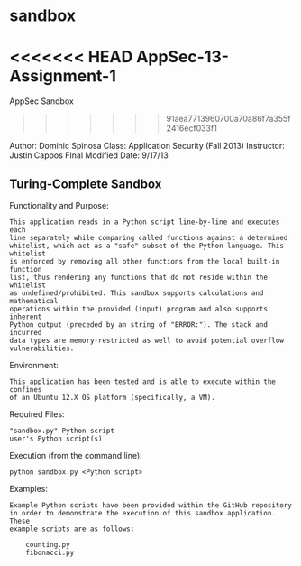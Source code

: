 sandbox
=======

<<<<<<< HEAD
AppSec-13-Assignment-1
=======
AppSec Sandbox
>>>>>>> 91aea7713960700a70a86f7a355f2416ecf033f1

Author: Dominic Spinosa
Class: Application Security (Fall 2013)
Instructor: Justin Cappos
FInal Modified Date: 9/17/13

Turing-Complete Sandbox
---------------------------------------
Functionality and Purpose:

	This application reads in a Python script line-by-line and executes each
	line separately while comparing called functions against a determined
	whitelist, which act as a "safe" subset of the Python language. This whitelist
	is enforced by removing all other functions from the local built-in function
	list, thus rendering any functions that do not reside within the whitelist
	as undefined/prohibited. This sandbox supports calculations and mathematical
	operations within the provided (input) program and also supports inherent
	Python output (preceded by an string of "ERROR:"). The stack and incurred
	data types are memory-restricted as well to avoid potential overflow
	vulnerabilities.

Environment:

	This application has been tested and is able to execute within the confines
	of an Ubuntu 12.X OS platform (specifically, a VM).

Required Files:
	
	"sandbox.py" Python script
	user's Python script(s)

Execution (from the command line):

	python sandbox.py <Python script>

Examples:

	Example Python scripts have been provided within the GitHub repository
	in order to demonstrate the execution of this sandbox application. These
	example scripts are as follows:

		counting.py
		fibonacci.py


